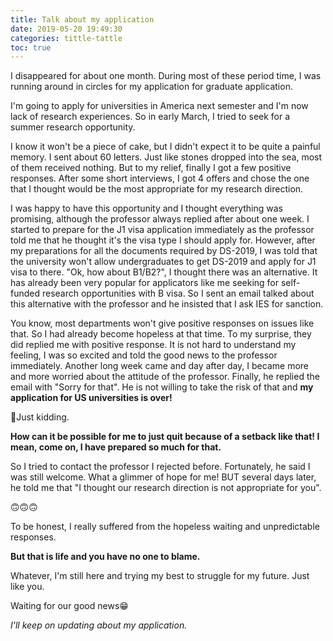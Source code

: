 ```yaml
---
title: Talk about my application
date: 2019-05-20 19:49:30
categories: tittle-tattle
toc: true
---
```

I disappeared for about one month. During most of these period time, I was running around in circles for my application for graduate application. 
<!-- more -->
I'm going to apply for universities in America next semester and I'm now lack of research experiences. So in early March, I tried to seek for a summer research opportunity. 

I know it won't be a piece of cake, but I didn't expect it to be quite a painful memory. I sent about 60 letters. Just like stones dropped into the sea, most of them received nothing. But to my relief, finally I got a few positive responses. After some short interviews, I got 4 offers and chose the one that I thought would be the most appropriate for my research direction. 

I was happy to have this opportunity and I thought everything was promising, although the professor always replied after about one week. I started to prepare for the  J1 visa application immediately as the professor told me that he thought it's the visa type I should apply for. However, after my preparations for all the documents required by DS-2019, I was told that the university won't allow undergraduates to get DS-2019 and apply for J1 visa to there. "Ok, how about B1/B2?", I thought there was an alternative. It has already been very popular for applicators like me seeking for self-funded research opportunities with B visa. So I sent an email talked about this alternative with the professor and he insisted that I ask IES for sanction. 

You know, most departments won't give positive responses on issues like that. So I had already become hopeless at that time. To my surprise, they did replied me with positive response. It is not hard to understand my feeling, I was so excited and told the good news to the professor immediately. Another long week came and day after day, I became more and more worried about the attitude of the professor. Finally, he replied the email with "Sorry for that". He is not willing to take the risk of that and **my application for US universities is over!**

🤪Just kidding. 

**How can it be possible for me to just quit because of a setback like that! I mean, come on, I have prepared so much for that.** 

So I tried to contact the professor I rejected before. Fortunately, he said I was still welcome. What a glimmer of hope for me! BUT several days later, he told me that "I thought our research direction is not appropriate for you". 

🙃🙃🙃

To be honest, I really suffered from the hopeless waiting and unpredictable responses. 

**But that is life and you have no one to blame.** 

Whatever, I'm still here and trying my best to struggle for my future. Just like you.

Waiting for our good news😁



*I'll keep on updating about my application.*